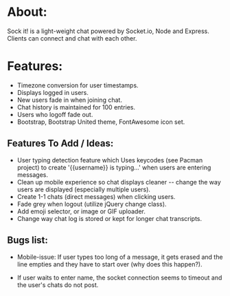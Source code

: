 # About:
Sock it! is a light-weight chat powered by Socket.io, Node and Express. Clients can connect and chat with each other.

# Features:
- Timezone conversion for user timestamps.
- Displays logged in users.
- New users fade in when joining chat.
- Chat history is maintained for 100 entries.
- Users who logoff fade out.
- Bootstrap, Bootstrap United theme, FontAwesome icon set.

## Features To Add / Ideas:

- User typing detection feature which Uses keycodes (see Pacman project) to create '{{username}} is typing...' when users are entering messages.
- Clean up mobile experience so chat displays cleaner -- change the way users are displayed (especially multiple users).
- Create 1-1 chats (direct messages) when clicking users.
- Fade grey when logout (utilize jQuery change class).
- Add emoji selector, or image or GIF uploader.
- Change way chat log is stored or kept for longer chat transcripts.

## Bugs list:

- Mobile-issue: If user types too long of a message, it gets erased and the line empties and they have to start over (why does this happen?).

- If user waits to enter name, the socket connection seems to timeout and the user's chats do not post.
